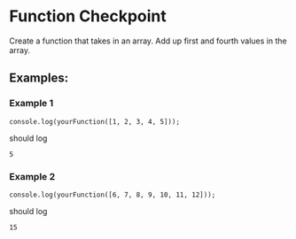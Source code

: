 # Function Checkpoint

Create a function that takes in an array. Add up first and fourth values in the array.

## Examples:

### Example 1

```
console.log(yourFunction([1, 2, 3, 4, 5]));
```

should log 

```
5
```

### Example 2

```
console.log(yourFunction([6, 7, 8, 9, 10, 11, 12]));
```

should log


```
15
```


